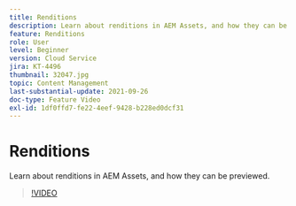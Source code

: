 ```yaml
---
title: Renditions
description: Learn about renditions in AEM Assets, and how they can be previewed.
feature: Renditions
role: User
level: Beginner
version: Cloud Service
jira: KT-4496
thumbnail: 32047.jpg
topic: Content Management
last-substantial-update: 2021-09-26
doc-type: Feature Video
exl-id: 1df0ffd7-fe22-4eef-9428-b228ed0dcf31
---
```

# Renditions

Learn about renditions in AEM Assets, and how they can be previewed.

>[!VIDEO](https://video.tv.adobe.com/v/32047?quality=12&learn=on)
